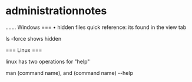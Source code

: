 # administrationnotes

....... Windows ===
• hidden files quick reference: its found in the view tab

ls -force shows hidden


=== Linux ===

linux has two operations for "help"

man (command name), and (command name) --help
